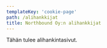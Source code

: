```yaml
---
templateKey: 'cookie-page'
path: /alihankkijat
title: Northbound Oy:n alihankkijat
---
```


Tähän tulee alihankintasivut.
